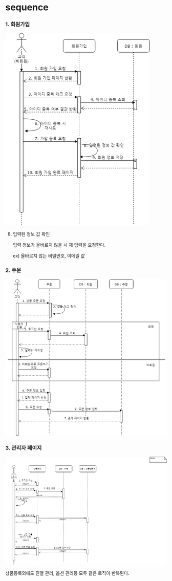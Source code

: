 # sequence


### 1. 회원가입

![회원가입](https://github.com/hanseonghye/ShoppingmallProject/blob/master/1.%EB%8B%A4%EC%9D%B4%EC%96%B4%EA%B7%B8%EB%9E%A8%20%26%20erd/img/sequence/%ED%9A%8C%EC%9B%90%EA%B0%80%EC%9E%85.png)

8. 입력된 정보 값 확인

   입력 정보가 올바르지 않을 시 재 입력을 요청한다.

   ex) 올바르지 않는 비밀번호, 이메일 값





### 2. 주문

![주문](https://github.com/hanseonghye/ShoppingmallProject/blob/master/1.%EB%8B%A4%EC%9D%B4%EC%96%B4%EA%B7%B8%EB%9E%A8%20%26%20erd/img/sequence/%EC%A3%BC%EB%AC%B8.png)





### 3. 관리자 페이지

![관리자](https://github.com/hanseonghye/ShoppingmallProject/blob/master/1.%EB%8B%A4%EC%9D%B4%EC%96%B4%EA%B7%B8%EB%9E%A8%20%26%20erd/img/sequence/%EA%B4%80%EB%A6%AC%EC%9E%90.png)

상품등록외에도 진열 관리, 옵션 관리등 모두 같은 로직이 반복된다.